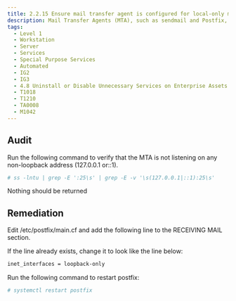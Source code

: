 ```yaml
---
title: 2.2.15 Ensure mail transfer agent is configured for local-only mode
description: Mail Transfer Agents (MTA), such as sendmail and Postfix, are used to listen for incoming mail and transfer the messages to the appropriate user or mail server. If the system is not intended to be a mail server, it is recommended that the MTA be configured to only process local mail.
tags:
  - Level 1
  - Workstation
  - Server
  - Services
  - Special Purpose Services
  - Automated
  - IG2
  - IG3
  - 4.8 Uninstall or Disable Unnecessary Services on Enterprise Assets and Software
  - T1018
  - T1210
  - TA0008
  - M1042
---
```



## Audit
Run the following command to verify that the MTA is not listening on any non-loopback address (127.0.0.1 or::1).
```bash
# ss -lntu | grep -E ':25\s' | grep -E -v '\s(127.0.0.1|::1):25\s'
```

Nothing should be returned

## Remediation
Edit /etc/postfix/main.cf and add the following line to the RECEIVING MAIL section.

If the line already exists, change it to look like the line below:
```bash
inet_interfaces = loopback-only
```

Run the following command to restart postfix:
```bash
# systemctl restart postfix
```
